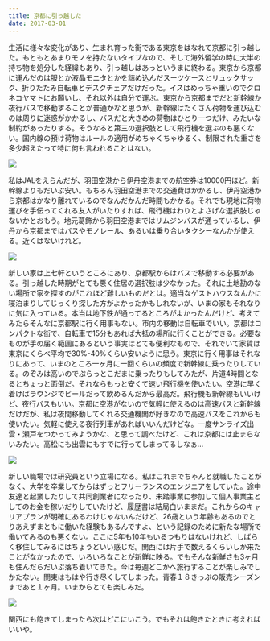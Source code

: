 ```yaml
---
title: 京都に引っ越した
date: 2017-03-01
---
```


生活に様々な変化があり、生まれ育った街である東京をはなれて京都に引っ越した。もともとあまりモノを持たないタイプなので、そして海外留学の時に大半の持ち物を処分した経緯もあり、引っ越しはあっというまに終わる。東京から京都に運んだのは服とか液晶モニタとかを詰め込んだスーツケースとリュックサック、折りたたみ自転車とデスクチェアだけだった。イスはめっちゃ重いのでクロネコヤマトにお願いし、それ以外は自分で運ぶ。東京から京都までだと新幹線か夜行バスで移動することが普通かなと思うが、新幹線はたくさん荷物を運び込むのは周りに迷惑がかかるし、バスだと大きめの荷物はひとり一つだけ、みたいな制約があったりする。そうなると第三の選択肢として飛行機を選ぶのも悪くない。国内線の預け荷物はルールの適用がめちゃくちゃゆるく、制限された重さを多少超えたって特に何も言われることはない。

![](https://c1.staticflickr.com/3/2928/33039298712_8b1be435ce_h.jpg)

私はJALをえらんだが、羽田空港から伊丹空港までの航空券は10000円ほど。新幹線よりもだいぶ安い。もちろん羽田空港までの交通費はかかるし、伊丹空港から京都はかなり離れているのでなんだかんだ時間もかかる。それでも現地に荷物運びを手伝ってくれる友人がいたりすれば、飛行機はわりとよさげな選択肢じゃないかとおもう。地元葛飾から羽田空港まではリムジンバスが通っているし、伊丹から京都まではバスやモノレール、あるいは乗り合いタクシーなんかが使える。近くはないけれど。

![](https://c1.staticflickr.com/4/3796/33430421366_70b4c33aa3_h.jpg)

新しい家は上七軒というところにあり、京都駅からはバスで移動する必要がある。引っ越した時期がとても悪く住居の選択肢は少なかった。それに土地勘のない場所で家を探すのがこれほど難しいものだとは。適当なゲストハウスなんかに寝泊まりしてじっくり探した方がよかったかもしれないが、いまの家もそれなりに気に入っている。本当は地下鉄が通ってるところがよかったんだけど、考えてみたらそんなに京都駅に行く用事もない。市内の移動は自転車でいい。京都はコンパクトな街で、自転車で15分もあれば大抵の場所に行くことができる。必要なものが手の届く範囲にあるという事実はとても便利なもので、それでいて家賃は東京にくらべ平均で30%-40%くらい安いように思う。東京に行く用事はそれなりにあって、いまのところ一ヶ月に一回くらいの頻度で新幹線に乗ったりしている。のぞみは高いのでぷらっとこだまに乗ったりもしてみたが、片道4時間となるとちょっと面倒だ。それならもっと安くて速い飛行機を使いたい。空港に早く着けばラウンジでビールだって飲めるんだから最高だ。飛行機も新幹線もいいけど、夜行バスもいい。京都に空港がないので気軽に使えるのは高速バスと新幹線だけだが、私は夜間移動してくれる交通機関が好きなので高速バスをこれからも使いたい。気軽に使える夜行列車があればいいんだけどな。一度サンライズ出雲・瀬戸をつかってみようかな、と思って調べたけど、これは京都には止まらないみたい。高松にも出雲にもすでに行ってしまってるしなぁ…

![](https://c1.staticflickr.com/3/2934/33342877991_646865c90a_h.jpg)

新しい職場では研究員という立場になる。私はこれまでちゃんと就職したことがなく、大学を卒業してからはずっとフリーランスのエンジニアをしていた。途中友達と起業したりして共同創業者になったり、未踏事業に参加して個人事業主としてのお金を稼いだりしていたけど、履歴書は結局白いままだ。これからのキャリアプランが明確にあるわけじゃないんだけど、26歳という年齢もあるのでとりあえずまともに働いた経験もあるんですよ、という記録のために新たな場所で働いてみるのも悪くない。ここに5年も10年もいるつもりはないけれど、しばらく移住してみるにはちょうどいい感じだ。関西には片手で数えるくらいしか来たことがなかったので、いろいろなことが新鮮に映る。でもそんな新鮮さも3ヶ月も住んだらだいぶ落ち着いてきた。今は毎週どこかへ旅行することが楽しみでしかたない。関東はもはや行き尽くしてしまった。青春１８きっぷの販売シーズンまであと１ヶ月。いまからとても楽しみだ。

![](https://c1.staticflickr.com/4/3834/32656886003_f390a54a0d_h.jpg)

関西にも飽きてしまったら次はどこにいこう。でもそれは飽きたときに考えればいいや。
